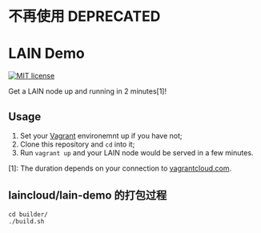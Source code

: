 # 不再使用 DEPRECATED

# LAIN Demo

[![MIT license](https://img.shields.io/github/license/mashape/apistatus.svg)](https://opensource.org/licenses/MIT)

Get a LAIN node up and running in 2 minutes[1]!

## Usage

1. Set your [Vagrant](https://www.vagrantup.com/) environemnt up if you have not;
2. Clone this repository and `cd` into it;
3. Run `vagrant up` and your LAIN node would be served in a few minutes.


[1]: The duration depends on your connection to [vagrantcloud.com](https://vagrantcloud.com/laincloud/).

## laincloud/lain-demo 的打包过程

```
cd builder/
./build.sh
```
